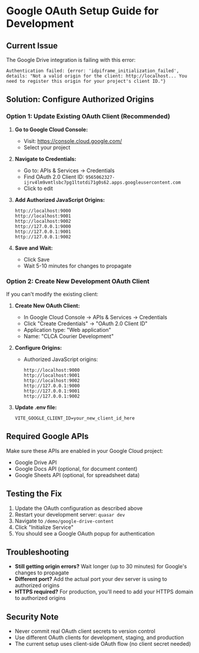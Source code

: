 # Google OAuth Setup Guide for Development

## Current Issue

The Google Drive integration is failing with this error:

```
Authentication failed: {error: 'idpiframe_initialization_failed', details: "Not a valid origin for the client: http://localhost... You need to register this origin for your project's client ID."}
```

## Solution: Configure Authorized Origins

### Option 1: Update Existing OAuth Client (Recommended)

1. **Go to Google Cloud Console:**
   - Visit: https://console.cloud.google.com/
   - Select your project

2. **Navigate to Credentials:**
   - Go to: APIs & Services → Credentials
   - Find OAuth 2.0 Client ID: `9565062327-ijrv4lm9vmtlsbc7pg1ltotdi71g0s62.apps.googleusercontent.com`
   - Click to edit

3. **Add Authorized JavaScript Origins:**

   ```
   http://localhost:9000
   http://localhost:9001
   http://localhost:9002
   http://127.0.0.1:9000
   http://127.0.0.1:9001
   http://127.0.0.1:9002
   ```

4. **Save and Wait:**
   - Click Save
   - Wait 5-10 minutes for changes to propagate

### Option 2: Create New Development OAuth Client

If you can't modify the existing client:

1. **Create New OAuth Client:**
   - In Google Cloud Console → APIs & Services → Credentials
   - Click "Create Credentials" → "OAuth 2.0 Client ID"
   - Application type: "Web application"
   - Name: "CLCA Courier Development"

2. **Configure Origins:**
   - Authorized JavaScript origins:
     ```
     http://localhost:9000
     http://localhost:9001
     http://localhost:9002
     http://127.0.0.1:9000
     http://127.0.0.1:9001
     http://127.0.0.1:9002
     ```

3. **Update .env file:**
   ```env
   VITE_GOOGLE_CLIENT_ID=your_new_client_id_here
   ```

## Required Google APIs

Make sure these APIs are enabled in your Google Cloud project:

- Google Drive API
- Google Docs API (optional, for document content)
- Google Sheets API (optional, for spreadsheet data)

## Testing the Fix

1. Update the OAuth configuration as described above
2. Restart your development server: `quasar dev`
3. Navigate to `/demo/google-drive-content`
4. Click "Initialize Service"
5. You should see a Google OAuth popup for authentication

## Troubleshooting

- **Still getting origin errors?** Wait longer (up to 30 minutes) for Google's changes to propagate
- **Different port?** Add the actual port your dev server is using to authorized origins
- **HTTPS required?** For production, you'll need to add your HTTPS domain to authorized origins

## Security Note

- Never commit real OAuth client secrets to version control
- Use different OAuth clients for development, staging, and production
- The current setup uses client-side OAuth flow (no client secret needed)
